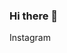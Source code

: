 <link rel="stylesheet" href="main\README.css">

### Hi there 👋
<div class="instagram">Instagram</div>